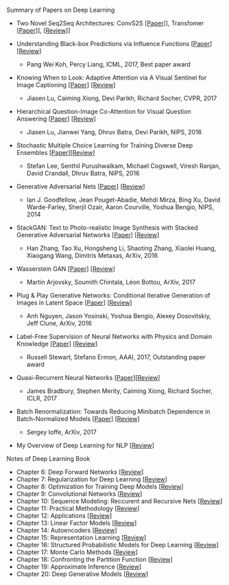 Summary of Papers on Deep Learning
- Two Novel Seq2Seq Architectures: ConvS2S [[Paper](https://arxiv.org/pdf/1705.03122.pdf)]], Transfomer [[Paper](https://arxiv.org/abs/1706.03762)]], [[Review](https://github.com/yufengm/Papers/blob/master/reviews/seq2seq.pdf)]]

- Understanding Black-box Predictions via Influence Functions [[Paper](https://arxiv.org/abs/1703.04730)] [[Review](https://github.com/yufengm/Papers/blob/master/reviews/ICML2017.pdf)]
  - Pang Wei Koh, Percy Liang, ICML, 2017, Best paper award
- Knowing When to Look: Adaptive Attention via A Visual Sentinel for Image Captioning [[Paper](https://arxiv.org/abs/1612.01887)] [[Review](https://github.com/yufengm/Papers/blob/master/reviews/lu2016knowing.md)]
  - Jiasen Lu, Caiming Xiong, Devi Parikh, Richard Socher, CVPR, 2017
- Hierarchical Question-Image Co-Attention for Visual Question Answering [[Paper](https://arxiv.org/abs/1606.00061)] [[Review](https://github.com/yufengm/Papers/blob/master/reviews/lu2016hierarchical.md)]
  - Jiasen Lu, Jianwei Yang, Dhruv Batra, Devi Parikh, NIPS, 2016
- Stochastic Multiple Choice Learning for Training Diverse Deep Ensembles [[Paper](https://arxiv.org/abs/1606.07839)][[Review](https://github.com/yufengm/Papers/blob/master/reviews/lee2016stochastic.md)]
  - Stefan Lee, Senthil Purushwalkam, Michael Cogswell, Viresh Ranjan, David Crandall, Dhruv Batra, NIPS, 2016
- Generative Adversarial Nets [[Paper](https://arxiv.org/abs/1406.2661)] [[Review](https://github.com/yufengm/Papers/blob/master/reviews/goodfellow2014generative.md)]
  - Ian J. Goodfellow, Jean Pouget-Abadie, Mehdi Mirza, Bing Xu, David Warde-Farley, Sherjil Ozair, Aaron Courville, Yoshua Bengio, NIPS, 2014
- StackGAN: Text to Photo-realistic Image Synthesis with Stacked Generative Adversarial Networks [[Paper](https://arxiv.org/abs/1612.03242)] [[Review](https://github.com/yufengm/Papers/blob/master/reviews/zhang2016stackgan.md)]
  - Han Zhang, Tao Xu, Hongsheng Li, Shaoting Zhang, Xiaolei Huang, Xiaogang Wang, Dimitris Metaxas, ArXiv, 2016
- Wasserstein GAN [[Paper](https://arxiv.org/abs/1701.07875)] [[Review](https://github.com/yufengm/Papers/blob/master/reviews/arjovsky2017wasserstein.md)]
  - Martin Arjovsky, Soumith Chintala, Léon Bottou, ArXiv, 2017
- Plug & Play Generative Networks: Conditional Iterative Generation of Images in Latent Space [[Paper](https://arxiv.org/abs/1612.00005)] [[Review](https://github.com/yufengm/Papers/blob/master/reviews/nguyen2016plug.md)]
  - Anh Nguyen, Jason Yosinski, Yoshua Bengio, Alexey Dosovitskiy, Jeff Clune, ArXiv, 2016
- Label-Free Supervision of Neural Networks with Physics and Domain Knowledge [[Paper](https://arxiv.org/abs/1609.05566)] [[Review](https://github.com/yufengm/Papers/blob/master/reviews/stewart2016label.md)]
  - Russell Stewart, Stefano Ermon, AAAI, 2017, Outstanding paper award
- Quasi-Recurrent Neural Networks [[Paper](https://openreview.net/forum?id=H1zJ-v5xl&noteId=H1zJ-v5xl)][[Review](https://github.com/yufengm/Papers/blob/master/reviews/bradbury2016quasi.md)]
  - James Bradbury, Stephen Merity, Caiming Xiong, Richard Socher, ICLR, 2017
- Batch Renormalization: Towards Reducing Minibatch Dependence in Batch-Normalized Models [[Paper](https://arxiv.org/abs/1702.03275)] [[Review](https://github.com/yufengm/Papers/blob/master/reviews/ioffe2017batch.md)]
  - Sergey Ioffe, ArXiv, 2017
- My Overview of Deep Learning for NLP [[Review](https://github.com/yufengm/Papers/blob/master/reviews/Deep%20Learning%20for%20NLP.pdf)]

Notes of Deep Learning Book

- Chapter 6: Deep Forward Networks [[Review](https://github.com/yufengm/Papers/blob/master/reviews/dlch6.md)]
- Chapter 7: Regularization for Deep Learning [[Review](https://github.com/yufengm/Papers/blob/master/reviews/dlch7.md)]
- Chapter 8: Optimization for Training Deep Models [[Review](https://github.com/yufengm/Papers/blob/master/reviews/dlch8.md)]
- Chapter 9: Convolutional Networks [[Review](https://github.com/yufengm/Papers/blob/master/reviews/dlch9.md)]
- Chapter 10: Sequence Modeling: Reccurent and Recursive Nets [[Review](https://github.com/yufengm/Papers/blob/master/reviews/dlch10.md)]
- Chapter 11: Practical Methodology [[Review](https://github.com/yufengm/Papers/blob/master/reviews/dlch11.md)]
- Chapter 12: Applications [[Review](https://github.com/yufengm/Papers/blob/master/reviews/dlch12.md)]
- Chapter 13: Linear Factor Models [[Review](https://github.com/yufengm/Papers/blob/master/reviews/dlch13.md)]
- Chapter 14: Autoencoders [[Review](https://github.com/yufengm/Papers/blob/master/reviews/dlch14.md)]
- Chapter 15: Representation Learning [[Review](https://github.com/yufengm/Papers/blob/master/reviews/dlch15.md)]
- Chapter 16: Structured Probabilistic Models for Deep Learning [[Review](https://github.com/yufengm/Papers/blob/master/reviews/dlch16.md)]
- Chapter 17: Monte Carlo Methods [[Review](https://github.com/yufengm/Papers/blob/master/reviews/dlch17.md)]
- Chapter 18: Confronting the Partition Function [[Review](https://github.com/yufengm/Papers/blob/master/reviews/dlch18.md)]
- Chapter 19: Approximate Inference [[Review](https://github.com/yufengm/Papers/blob/master/reviews/dlch19.md)]
- Chapter 20: Deep Generative Models [[Review](https://github.com/yufengm/Papers/blob/master/reviews/dlch20.md)]
